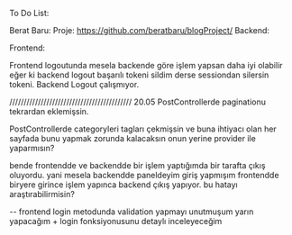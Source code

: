 To Do List:

<!-- 1. vendor node_modules gibi klasörlerdeki kodların kaldırılması gerekiyor. bunların repo'ya yollanmaması gerekiyor.//ok
2. mysql_data'nında yollanmaması lazım. //ok
3. request validation kullanılacak. //ok
4. 'berat123@gmail.com' bu tarz statik şeyler olmamalı. env üzerinden config'den alınmalı. //done using packages
5. policies tek key ile tek satır policy gelmeli. //ok-->
<!-- 6. api'deki response yapısının düzenlenmesi gerekiyor. bunun için bir response class'ı oluşturulabilir. //ok, might check later though
7. kategori verileri db'den fe'den direk alınıyor. ???
8. 
Http::withHeaders(['Authorization' => session('api_token')])
->post(env('API_URL') . "/api/posts/{$postId}/comments", $request->all());
bu kod çok tekrar ediliyor. bunun yerine bir fonksiyon yazılabilir.
 9. bir çok gereksiz yorum satırları bulunuyor. bunlar kaldırılmalı. //ok
10. http://api_nginx/api/login -> api_nginx env üzerinden config'den belirtilen değer gelmeli. //ok -->

Berat Baru:
Proje: https://github.com/beratbaru/blogProject/
Backend:

<!--database bilgileri docker-compose.yml üzerinde tanımlanmış bunları envden çekilebilir.

 projeyi kurduktan sonra içine girince var/www den başlıyor dockerfilede workdiri düzeltebilirmisin? (Aynısı Frontenddede var)

projeyi kurarken storage klasöründe framework klasörünü silmişsin bundan kaynaklı projeyi kurarken hata aldım. (Aynısı Frontenddede var) 

projeyi kurduktan sonra migrate yaptım ama sessions tablosunu bulamadı silinmiş. php artisan make:session-table ile çözdüm istersen bunu readmede belirterek veyada direkt migration dosyasını ekleyerek çözebilirsin.

 bir önceki revizelerdeki 6. maddedeki response yapısı hepsine uyarlanmamış. AuthControllerde, PolicyControllerde, ProfileControllerde. 

AuthControllerde Loginde Validationu Requests kullanabilirsin.


 Logout kodu çalışmıyor. Frontendde logout yapıyorum ama token silinmiyor. Postmande denedim hata aldım. "Call to undefined method App\\Models\\User::token()", 

StoreCommentRequest contente required lazım -->


Frontend:
<!-- PolicyController dd kalmış. | Olmayan bir policies girince hata alıyorum. -->

Frontend logoutunda mesela backende göre işlem yapsan daha iyi olabilir eğer ki backend logout başarılı tokeni sildim derse sessiondan silersin tokeni. Backend Logout çalışmıyor. <!--done I guess?-->

///////////////////////////////////////////
20.05
PostControllerde paginationu tekrardan eklemişsin.

<!-- Frontendde helper ile fonksiyon yazmışsın bunu bazı yerlerde kullanmışsın bazı yerlerde kullanmamışsın eğer ki fark yoksa heryerde kullanmak daha mantıklı değilmi? [apirequest] -->

PostControllerde categoryleri tagları çekmişsin ve buna ihtiyacı olan her sayfada bunu yapmak zorunda kalacaksın onun yerine provider ile yaparmısın?

bende frontendde ve backendde bir işlem yaptığımda bir tarafta çıkış oluyordu. yani mesela backendde paneldeyim giriş yapmışım frontendde biryere girince işlem yapınca backend çıkış yapıyor. bu hatayı araştırabilirmisin?

-- frontend login metodunda validation yapmayı unutmuşum yarın yapacağım + login fonksiyonusunu detaylı inceleyeceğim